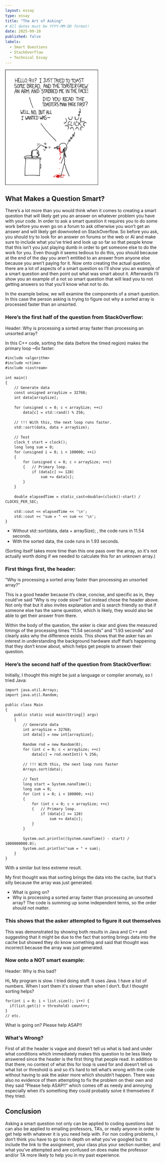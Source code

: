 ```yaml
---
layout: essay
type: essay
title: "The Art of Asking"
# All dates must be YYYY-MM-DD format!
date: 2025-09-10
published: false
labels:
  - Smart Questions
  - StackOverflow
  - Technical Essay
---
```


<img width="300px" class="rounded float-start pe-4" src="../img/smart-questions/rtfm.png">

## What Makes a Question Smart?

There’s a lot more than you would think when it comes to creating a smart question that will likely get you an answer on whatever problem you have with your code. In order to ask a smart question it requires you to do some work before you even go on a forum to ask otherwise you won’t get an answer and will likely get downvoted on StackOverflow. So before you ask, you should try to look for an answer on forums or the web or AI and make sure to include what you’ve tried and look up so far so that people know that this isn’t you just playing dumb in order to get someone else to do the work for you. Even though it seems tedious to do this, you should because at the end of the day you aren’t entitled to an answer from anyone else because you aren’t paying for it. Now onto creating the actual question, there are a lot of aspects of a smart question so I’ll show you an example of a smart question and then point out what was smart about it. Afterwards I’ll show you an example of a not so smart question that will lead you to not getting answers so that you’ll know what not to do.

In the example below, we will examine the components of a smart question. In this case the person asking is trying to figure out why a sorted array is processed faster than an unsorted. 

### Here’s the first half of the question from StackOverflow:

Header: Why is processing a sorted array faster than processing an unsorted array?

In this C++ code, sorting the data (before the timed region) makes the primary loop ~6x faster:

```
#include <algorithm>
#include <ctime>
#include <iostream>

int main()
{
    // Generate data
    const unsigned arraySize = 32768;
    int data[arraySize];

    for (unsigned c = 0; c < arraySize; ++c)
        data[c] = std::rand() % 256;

    // !!! With this, the next loop runs faster.
    std::sort(data, data + arraySize);

    // Test
    clock_t start = clock();
    long long sum = 0;
    for (unsigned i = 0; i < 100000; ++i)
    {
        for (unsigned c = 0; c < arraySize; ++c)
        {   // Primary loop.
            if (data[c] >= 128)
                sum += data[c];
        }
    }

    double elapsedTime = static_cast<double>(clock()-start) / CLOCKS_PER_SEC;

    std::cout << elapsedTime << '\n';
    std::cout << "sum = " << sum << '\n';
}
```
  - Without std::sort(data, data + arraySize); , the code runs in 11.54 seconds.
  - With the sorted data, the code runs in 1.93 seconds.

(Sorting itself takes more time than this one pass over the array, so it's not actually worth doing if we needed to calculate this for an unknown array.)

### First things first, the header: 

“Why is processing a sorted array faster than processing an unsorted array?”

This is a good header because it’s clear, concise, and specific as in, they could’ve said “Why is my code slow?” but instead chose the header above. Not only that but it also invites explanation and is search friendly so that if someone else has the same question, which is likely, they would also be able to get their answer from there.

Within the body of the question, the asker is clear and gives the measured timings of the processing times “11.54 seconds” and “1.93 seconds” and clearly asks why the difference exists. This shows that the asker has an interest in understanding the background hardware stuff that’s happening that they don’t know about, which helps get people to answer their question. 

### Here’s the second half of the question from StackOverflow:

Initially, I thought this might be just a language or compiler anomaly, so I tried Java:

```
import java.util.Arrays;
import java.util.Random;

public class Main
{
    public static void main(String[] args)
    {
        // Generate data
        int arraySize = 32768;
        int data[] = new int[arraySize];

        Random rnd = new Random(0);
        for (int c = 0; c < arraySize; ++c)
            data[c] = rnd.nextInt() % 256;

        // !!! With this, the next loop runs faster
        Arrays.sort(data);

        // Test
        long start = System.nanoTime();
        long sum = 0;
        for (int i = 0; i < 100000; ++i)
        {
            for (int c = 0; c < arraySize; ++c)
            {   // Primary loop.
                if (data[c] >= 128)
                    sum += data[c];
            }
        }

        System.out.println((System.nanoTime() - start) / 1000000000.0);
        System.out.println("sum = " + sum);
    }
}
```
With a similar but less extreme result.

My first thought was that sorting brings the data into the cache, but that's silly because the array was just generated.
  - What is going on?
  - Why is processing a sorted array faster than processing an unsorted array?
The code is summing up some independent terms, so the order should not matter.

### This shows that the asker attempted to figure it out themselves
This was demonstrated by showing both results in Java and C++ and suggesting that it might be due to the fact that sorting brings data into the cache but showed they do know something and said that thought was incorrect because the array was just generated. 

### Now onto a NOT smart example:

Header: Why is this bad?

Hi,
My program is slow. I tried doing stuff. It uses Java.
I have a list of numbers. When I sort them it's slower than when I don’t. But I thought sorting helps?
```
for(int i = 0; i < list.size(); i++) {
  if(list.get(i) > threshold) count++;
}
// etc.
```
What is going on? Please help ASAP!!

### What's Wrong?
First of all the header is vague and doesn’t tell us what is bad and under what conditions which immediately makes this question to be less likely answered since the header is the first thing that people read. In addition to that there; no context of what this for loop is used for and doesn’t tell us what list or threshold is and so it’s hard to tell what’s wrong with the code without having to ask the asker more which shouldn’t happen. There was also no evidence of them attempting to fix the problem on their own and they said “Please help ASAP!!” which comes off as needy and annoying especially when it’s something they could probably solve it themselves if they tried.

## Conclusion

Asking a smart question not only can be applied to coding questions but can also be applied to emailing professors, TA’s, or really anyone in order to get help with whatever it is you need help with. For non coding problems, I don’t think you have to go too in depth on what you’ve googled but to include the link to the assignment, your class plus your section number, and what you’ve attempted and are confused on does make the professor and/or TA more likely to help you in my past experience.

